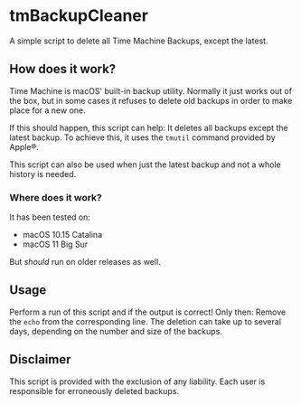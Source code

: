 # tmBackupCleaner

A simple script to delete all Time Machine Backups, except the latest.

## How does it work?
Time Machine is macOS' built-in backup utility. Normally it just works out of the box, but in some cases it refuses to delete old backups in order to make place for a new one.

If this should happen, this script can help: It deletes all backups except the latest backup. To achieve this, it uses the `tmutil` command provided by Apple&reg;.

This script can also be used when just the latest backup and not a whole history is needed.

### Where does it work?
It has been tested on:
- macOS 10.15 Catalina
- macOS 11 Big Sur

But *should* run on older releases as well.

## Usage
Perform a run of this script and if the output is correct!
Only then: Remove the `echo` from the corresponding line. The deletion can take up to several days, depending on the number and size of the backups.

## Disclaimer

This script is provided with the exclusion of any liability. Each user is responsible for erroneously deleted backups.
